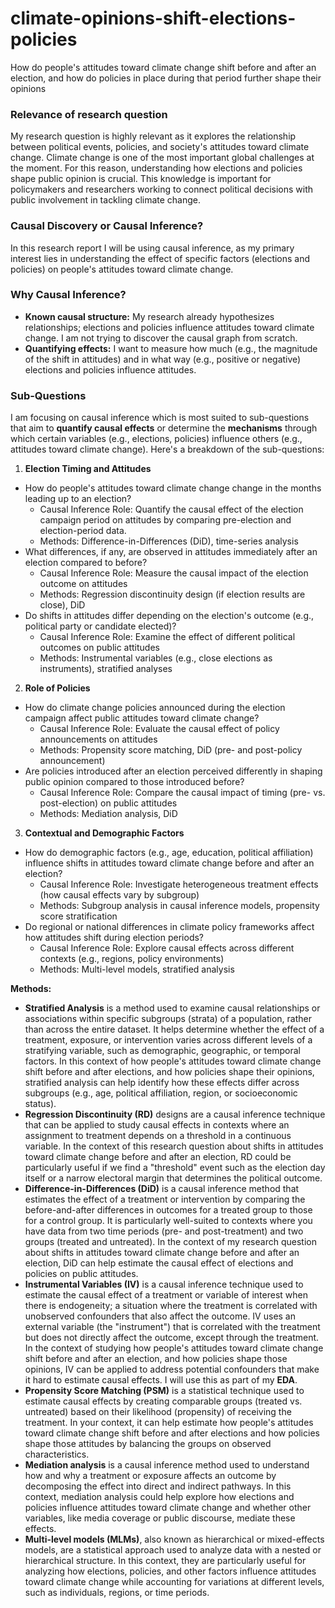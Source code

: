 # climate-opinions-shift-elections-policies
How do people's attitudes toward climate change shift before and after an election, and how do policies in place during that period further shape their opinions

### Relevance of research question
My research question is highly relevant as it explores the relationship between political events, policies, and society's attitudes toward climate change. Climate change is one of the most important global challenges at the moment. For this reason, understanding how elections and policies shape public opinion is crucial. This knowledge is important for policymakers and researchers working to connect political decisions with public involvement in tackling climate change.

### Causal Discovery or Causal Inference?
In this research report I will be using causal inference, as my primary interest lies in understanding the effect of specific factors (elections and policies) on people's attitudes toward climate change.

### Why Causal Inference?
- **Known causal structure:** My research already hypothesizes relationships; elections and policies influence attitudes toward climate change. I am not trying to discover the causal graph from scratch.
- **Quantifying effects:** I want to measure how much (e.g., the magnitude of the shift in attitudes) and in what way (e.g., positive or negative) elections and policies influence attitudes.

### Sub-Questions
I am focusing on causal inference which is most suited to sub-questions that aim to **quantify causal effects** or determine the **mechanisms** through which certain variables (e.g., elections, policies) influence others (e.g., attitudes toward climate change). Here's a breakdown of the sub-questions:

1. **Election Timing and Attitudes**
  - How do people's attitudes toward climate change change in the months leading up to an election?
    - Causal Inference Role: Quantify the causal effect of the election campaign period on attitudes by comparing pre-election and election-period data.
    - Methods: Difference-in-Differences (DiD), time-series analysis
  - What differences, if any, are observed in attitudes immediately after an election compared to before?
    - Causal Inference Role: Measure the causal impact of the election outcome on attitudes
    - Methods: Regression discontinuity design (if election results are close), DiD
  - Do shifts in attitudes differ depending on the election's outcome (e.g., political party or candidate elected)?
    - Causal Inference Role: Examine the effect of different political outcomes on public attitudes
    - Methods: Instrumental variables (e.g., close elections as instruments), stratified analyses
2. **Role of Policies**
  - How do climate change policies announced during the election campaign affect public attitudes toward climate change?
    - Causal Inference Role: Evaluate the causal effect of policy announcements on attitudes
    - Methods: Propensity score matching, DiD (pre- and post-policy announcement)
  - Are policies introduced after an election perceived differently in shaping public opinion compared to those introduced before?
    - Causal Inference Role: Compare the causal impact of timing (pre- vs. post-election) on public attitudes
    - Methods: Mediation analysis, DiD
3. **Contextual and Demographic Factors**
  - How do demographic factors (e.g., age, education, political affiliation) influence shifts in attitudes toward climate change before and after an election?
    - Causal Inference Role: Investigate heterogeneous treatment effects (how causal effects vary by subgroup)
    - Methods: Subgroup analysis in causal inference models, propensity score stratification
  - Do regional or national differences in climate policy frameworks affect how attitudes shift during election periods?
    - Causal Inference Role: Explore causal effects across different contexts (e.g., regions, policy environments)
    - Methods: Multi-level models, stratified analysis
 
**Methods:**
- **Stratified Analysis** is a method used to examine causal relationships or associations within specific subgroups (strata) of a population, rather than across the entire dataset. It helps determine whether the effect of a treatment, exposure, or intervention varies across different levels of a stratifying variable, such as demographic, geographic, or temporal factors. In this context of how people's attitudes toward climate change shift before and after elections, and how policies shape their opinions, stratified analysis can help identify how these effects differ across subgroups (e.g., age, political affiliation, region, or socioeconomic status).
- **Regression Discontinuity (RD)** designs are a causal inference technique that can be applied to study causal effects in contexts where an assignment to treatment depends on a threshold in a continuous variable. In the context of this research question about shifts in attitudes toward climate change before and after an election, RD could be particularly useful if we find a "threshold" event such as the election day itself or a narrow electoral margin that determines the political outcome.
- **Difference-in-Differences (DiD)** is a causal inference method that estimates the effect of a treatment or intervention by comparing the before-and-after differences in outcomes for a treated group to those for a control group. It is particularly well-suited to contexts where you have data from two time periods (pre- and post-treatment) and two groups (treated and untreated). In the context of my research question about shifts in attitudes toward climate change before and after an election, DiD can help estimate the causal effect of elections and policies on public attitudes.
- **Instrumental Variables (IV)** is a causal inference technique used to estimate the causal effect of a treatment or variable of interest when there is endogeneity; a situation where the treatment is correlated with unobserved confounders that also affect the outcome. IV uses an external variable (the "instrument") that is correlated with the treatment but does not directly affect the outcome, except through the treatment. In the context of studying how people's attitudes toward climate change shift before and after an election, and how policies shape those opinions, IV can be applied to address potential confounders that make it hard to estimate causal effects. I will use this as part of my **EDA**.
- **Propensity Score Matching (PSM)** is a statistical technique used to estimate causal effects by creating comparable groups (treated vs. untreated) based on their likelihood (propensity) of receiving the treatment. In your context, it can help estimate how people's attitudes toward climate change shift before and after elections and how policies shape those attitudes by balancing the groups on observed characteristics.
- **Mediation analysis** is a causal inference method used to understand how and why a treatment or exposure affects an outcome by decomposing the effect into direct and indirect pathways. In this context, mediation analysis could help explore how elections and policies influence attitudes toward climate change and whether other variables, like media coverage or public discourse, mediate these effects.
- **Multi-level models (MLMs)**, also known as hierarchical or mixed-effects models, are a statistical approach used to analyze data with a nested or hierarchical structure. In this context, they are particularly useful for analyzing how elections, policies, and other factors influence attitudes toward climate change while accounting for variations at different levels, such as individuals, regions, or time periods.

